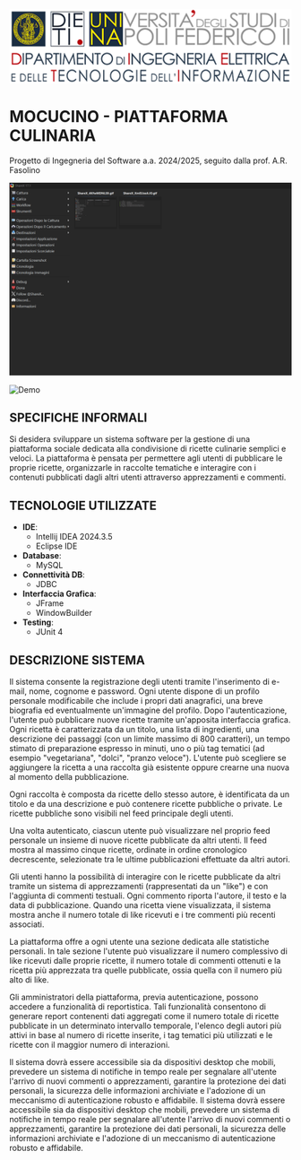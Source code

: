 ![Università](docs/photos/uni_logo.png)

# MOCUCINO - PIATTAFORMA CULINARIA

Progetto di Ingegneria del Software a.a. 2024/2025, seguito dalla prof. A.R. Fasolino

![Demo](ShareX_9nOdDp8SWK.gif)

![Demo](ShareX_4KfwMDNLS9.gif)


## SPECIFICHE INFORMALI

Si desidera sviluppare un sistema software per la gestione di una piattaforma sociale dedicata alla condivisione di ricette culinarie semplici e veloci. La piattaforma è pensata per permettere agli utenti di pubblicare le proprie ricette, organizzarle in raccolte tematiche e interagire con i contenuti pubblicati dagli altri utenti attraverso apprezzamenti e commenti.

## TECNOLOGIE UTILIZZATE
- **IDE**: 
  - Intellij IDEA 2024.3.5
  - Eclipse IDE
- **Database**:
  - MySQL
- **Connettività DB**:
  - JDBC
- **Interfaccia Grafica**: 
  - JFrame
  - WindowBuilder
- **Testing**: 
  - JUnit 4

## DESCRIZIONE SISTEMA

Il sistema consente la registrazione degli utenti tramite l'inserimento di e-mail, nome, cognome e password. Ogni utente dispone di un profilo personale modificabile che include i propri dati anagrafici, una breve biografia ed eventualmente un'immagine del profilo. Dopo l'autenticazione, l'utente può pubblicare nuove ricette tramite un'apposita interfaccia grafica. Ogni ricetta è caratterizzata da un titolo, una lista di ingredienti, una descrizione dei passaggi (con un limite massimo di 800 caratteri), un tempo stimato di preparazione espresso in minuti, uno o più tag tematici (ad esempio "vegetariana", "dolci", "pranzo veloce"). L'utente può scegliere se aggiungere la ricetta a una raccolta già esistente oppure crearne una nuova al momento della pubblicazione.

Ogni raccolta è composta da ricette dello stesso autore, è identificata da un titolo e da una descrizione e può contenere ricette pubbliche o private. Le ricette pubbliche sono visibili nel feed principale degli utenti.

Una volta autenticato, ciascun utente può visualizzare nel proprio feed personale un insieme di nuove ricette pubblicate da altri utenti. Il feed mostra al massimo cinque ricette, ordinate in ordine cronologico decrescente, selezionate tra le ultime pubblicazioni effettuate da altri autori.

Gli utenti hanno la possibilità di interagire con le ricette pubblicate da altri tramite un sistema di apprezzamenti (rappresentati da un "like") e con l'aggiunta di commenti testuali. Ogni commento riporta l'autore, il testo e la data di pubblicazione. Quando una ricetta viene visualizzata, il sistema mostra anche il numero totale di like ricevuti e i tre commenti più recenti associati.

La piattaforma offre a ogni utente una sezione dedicata alle statistiche personali. In tale sezione l'utente può visualizzare il numero complessivo di like ricevuti dalle proprie ricette, il numero totale di commenti ottenuti e la ricetta più apprezzata tra quelle pubblicate, ossia quella con il numero più alto di like.

Gli amministratori della piattaforma, previa autenticazione, possono accedere a funzionalità di reportistica. Tali funzionalità consentono di generare report contenenti dati aggregati come il numero totale di ricette pubblicate in un determinato intervallo temporale, l'elenco degli autori più attivi in base al numero di ricette inserite, i tag tematici più utilizzati e le ricette con il maggior numero di interazioni.

Il sistema dovrà essere accessibile sia da dispositivi desktop che mobili, prevedere un sistema di notifiche in tempo reale per segnalare all'utente l'arrivo di nuovi commenti o apprezzamenti, garantire la protezione dei dati personali, la sicurezza delle informazioni archiviate e l'adozione di un meccanismo di autenticazione robusto e affidabile.
Il sistema dovrà essere accessibile sia da dispositivi desktop che mobili, prevedere un sistema di notifiche in tempo reale per segnalare all'utente l'arrivo di nuovi commenti o apprezzamenti, garantire la protezione dei dati personali, la sicurezza delle informazioni archiviate e l'adozione di un meccanismo di autenticazione robusto e affidabile.
